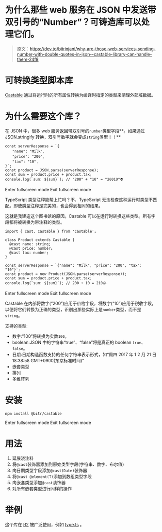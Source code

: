 # 为什么那些 web 服务在 JSON 中发送带双引号的“Number”？可铸造库可以处理它们。

> 原文：<https://dev.to/bitrinjani/why-are-those-web-services-sending-number-with-double-quotes-in-json--castable-library-can-handle-them-24f8>

# 可转换类型脚本库

[Castable](https://github.com/bitrinjani/castable) 通过将运行时的所有属性转换为编译时指定的类型来清理外部脏数据。

# 为什么需要这个库？

在 JSON 中，很多 web 服务返回带双引号的`number`类型字段**。如果通过 JSON.stringify 转换，双引号数字就会变成`string`类型！！** 

```
const serverResponse = `{
　　"name": "Milk", 
　　"price": "200", 
　　"tax": "10", 
}`;
const product = JSON.parse(serverResponse);
const sum = product.price + product.tax;
console.log(`sum: ${sum}`); // "200" + "10" = "20010"⛔️ 
```

Enter fullscreen mode Exit fullscreen mode

TypeScript 类型注释能帮上忙吗？不，TypeScript 无法检查这种运行时类型不匹配。即使类型注释是完美的，也会得到相同的结果。

这就是我建造这个图书馆的原因。Castable 可以在运行时转换这些类型。所有字段都将被转换为带注释的类型。

```
import { cast, Castable } from 'castable';

class Product extends Castable { 
  @cast name: string;
  @cast price: number;
  @cast tax: number;
}

const serverResponse = `{"name": "Milk", "price": "200", "tax": "10"}`;
const product = new Product(JSON.parse(serverResponse));
const sum = product.price + product.tax;
console.log(`sum: ${sum}`); // 200 + 10 = 210👍 
```

Enter fullscreen mode Exit fullscreen mode

Castable 在内部将数字(“200”)应用于价格字段，将数字(“10”)应用于税收字段，以便将它们转换为正确的类型，识别出那些实际上是`number`类型，而不是`string`。

支持的类型:

*   数字:“100”将转换为实数`100`。
*   boolean:JSON 中的字符串“true”、“false”将是真正的 boolean `true`、`false`。
*   日期:日期构造函数支持的任何字符串表示形式，如“周四 2017 年 1 2 月 21 日 18:38:58 GMT+0900(东京标准时间)”
*   嵌套类型
*   排列
*   多维阵列

# 安装

```
npm install @bitr/castable 
```

Enter fullscreen mode Exit fullscreen mode

# 用法

1.  延展浇注料
2.  将`@cast`装饰器添加到原始类型字段(字符串、数字、布尔值)
3.  向日期类型字段添加`@cast(Date)`装饰器
4.  将`@cast @element(T)`添加到数组类型字段
5.  向嵌套类型添加`@cast`装饰器
6.  对所有嵌套类型进行同样的操作

# 举例

这个库在 [R2](https://github.com/bitrinjani/r2) 被广泛使用，例如 [type.ts](https://github.com/bitrinjani/r2/blob/master/src/Quoine/types.ts) 。
